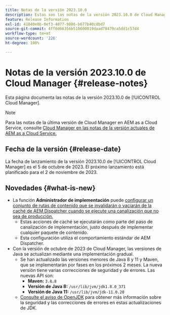 ```yaml
---
title: Notas de la versión 2023.10.0
description: Estas son las notas de la versión 2023.10.0 de Cloud Manager.
feature: Release Information
exl-id: 41840e0b-0ef3-4077-9886-b677b40cdbd7
source-git-commit: 4ff8d66356b510600019daad78470ca5dd1c57d4
workflow-type: tm+mt
source-wordcount: '226'
ht-degree: 100%

---
```


# Notas de la versión 2023.10.0 de Cloud Manager {#release-notes}

Esta página documenta las notas de la versión 2023.10.0 de [!UICONTROL Cloud Manager].

>[!NOTE]
>
>Para las notas de la última versión de Cloud Manager en AEM as a Cloud Service, consulte [Cloud Manager en las notas de la versión actuales de AEM as a Cloud Service.](https://experienceleague.adobe.com/docs/experience-manager-cloud-service/content/implementing/using-cloud-manager/release-notes-cloud-manager/release-notes-cm-current.html?lang=es)

## Fecha de la versión {#release-date}

La fecha de lanzamiento de la versión 2023.10.0 de [!UICONTROL Cloud Manager] es el 5 de octubre de 2023. El próximo lanzamiento está planificado para el 2 de noviembre de 2023.

## Novedades {#what-is-new}

* La función **Administrador de implementación** puede [configurar un conjunto de rutas de contenido que se invalidarán o vaciarán de la caché de AEM Dispatcher cuando se ejecute una canalización que no sea de producción.](/help/using/non-production-pipelines.md)
   * Estas acciones de caché se ejecutarán como parte del paso de canalización de implementación, justo después de implementar cualquier paquete de contenido.
   * Esta configuración utiliza el comportamiento estándar de AEM Dispatcher.
* Con la versión de octubre de 2023 de Cloud Manager, las versiones de Java se actualizan mediante una implementación gradual.
   * Se han actualizado las versiones menores de Java 8 y 11 y Maven, que se implementarán por fases en los próximos 2 meses. La nueva versión tiene varias correcciones de seguridad y de errores. Las nuevas API son:
      * **Maven:** `3.8.8`
      * **Versión de Java 8:** `/usr/lib/jvm/jdk1.8.0_371`
      * **Versión de Java 11:** `/usr/lib/jvm/jdk-11.0.20`
   * [Consulte el aviso de OpenJDK](https://openjdk.org/groups/vulnerability/advisories/) para obtener más información sobre la seguridad y las correcciones de errores en estas actualizaciones de JDK.
